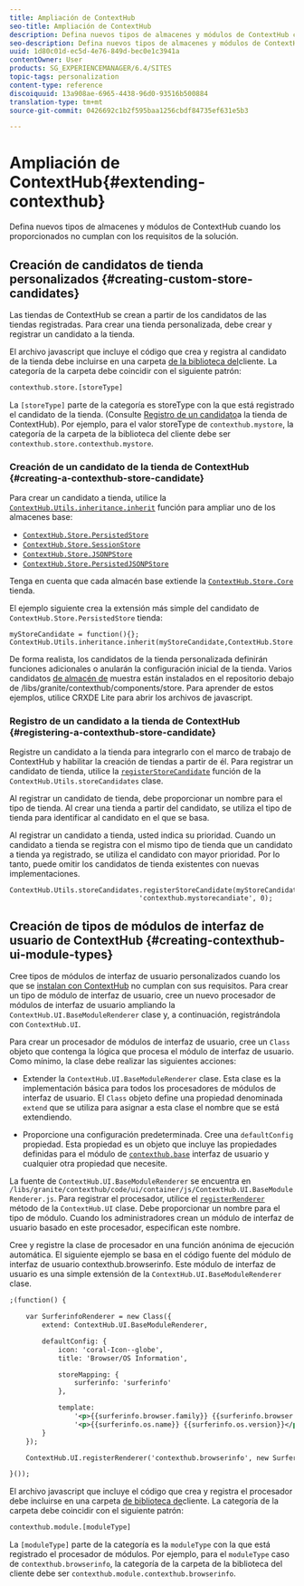 ```yaml
---
title: Ampliación de ContextHub
seo-title: Ampliación de ContextHub
description: Defina nuevos tipos de almacenes y módulos de ContextHub cuando los proporcionados no cumplan con los requisitos de la solución
seo-description: Defina nuevos tipos de almacenes y módulos de ContextHub cuando los proporcionados no cumplan con los requisitos de la solución
uuid: 1d80c01d-ec5d-4e76-849d-bec0e1c3941a
contentOwner: User
products: SG_EXPERIENCEMANAGER/6.4/SITES
topic-tags: personalization
content-type: reference
discoiquuid: 13a908ae-6965-4438-96d0-93516b500884
translation-type: tm+mt
source-git-commit: 0426692c1b2f595baa1256cbdf84735ef631e5b3

---
```



# Ampliación de ContextHub{#extending-contexthub}

Defina nuevos tipos de almacenes y módulos de ContextHub cuando los proporcionados no cumplan con los requisitos de la solución.

## Creación de candidatos de tienda personalizados {#creating-custom-store-candidates}

Las tiendas de ContextHub se crean a partir de los candidatos de las tiendas registradas. Para crear una tienda personalizada, debe crear y registrar un candidato a la tienda.

El archivo javascript que incluye el código que crea y registra al candidato de la tienda debe incluirse en una carpeta [de la biblioteca del](/help/sites-developing/clientlibs.md#creating-client-library-folders)cliente. La categoría de la carpeta debe coincidir con el siguiente patrón:

```xml
contexthub.store.[storeType]
```

La `[storeType]` parte de la categoría es storeType con la que está registrado el candidato de la tienda. (Consulte [Registro de un candidato](/help/sites-developing/ch-extend.md#registering-a-contexthub-store-candidate)a la tienda de ContextHub). Por ejemplo, para el valor storeType de `contexthub.mystore`, la categoría de la carpeta de la biblioteca del cliente debe ser `contexthub.store.contexthub.mystore`.

### Creación de un candidato de la tienda de ContextHub {#creating-a-contexthub-store-candidate}

Para crear un candidato a tienda, utilice la [`ContextHub.Utils.inheritance.inherit`](/help/sites-developing/contexthub-api.md#inherit-child-parent) función para ampliar uno de los almacenes base:

* [`ContextHub.Store.PersistedStore`](/help/sites-developing/contexthub-api.md#contexthub-store-persistedstore)
* [`ContextHub.Store.SessionStore`](/help/sites-developing/contexthub-api.md#contexthub-store-sessionstore)
* [`ContextHub.Store.JSONPStore`](/help/sites-developing/contexthub-api.md#contexthub-store-jsonpstore)
* [`ContextHub.Store.PersistedJSONPStore`](/help/sites-developing/contexthub-api.md#contexthub-store-persistedjsonpstore)

Tenga en cuenta que cada almacén base extiende la [`ContextHub.Store.Core`](/help/sites-developing/contexthub-api.md#contexthub-store-core) tienda.

El ejemplo siguiente crea la extensión más simple del candidato de `ContextHub.Store.PersistedStore` tienda:

```
myStoreCandidate = function(){};
ContextHub.Utils.inheritance.inherit(myStoreCandidate,ContextHub.Store.PersistedStore);
```

De forma realista, los candidatos de la tienda personalizada definirán funciones adicionales o anularán la configuración inicial de la tienda. Varios candidatos [de almacén de](/help/sites-developing/ch-samplestores.md) muestra están instalados en el repositorio debajo de /libs/granite/contexthub/components/store. Para aprender de estos ejemplos, utilice CRXDE Lite para abrir los archivos de javascript.

### Registro de un candidato a la tienda de ContextHub {#registering-a-contexthub-store-candidate}

Registre un candidato a la tienda para integrarlo con el marco de trabajo de ContextHub y habilitar la creación de tiendas a partir de él. Para registrar un candidato de tienda, utilice la [`registerStoreCandidate`](/help/sites-developing/contexthub-api.md#registerstorecandidate-store-storetype-priority-applies) función de la `ContextHub.Utils.storeCandidates` clase.

Al registrar un candidato de tienda, debe proporcionar un nombre para el tipo de tienda. Al crear una tienda a partir del candidato, se utiliza el tipo de tienda para identificar al candidato en el que se basa.

Al registrar un candidato a tienda, usted indica su prioridad. Cuando un candidato a tienda se registra con el mismo tipo de tienda que un candidato a tienda ya registrado, se utiliza el candidato con mayor prioridad. Por lo tanto, puede omitir los candidatos de tienda existentes con nuevas implementaciones.

```
ContextHub.Utils.storeCandidates.registerStoreCandidate(myStoreCandidate, 
                                'contexthub.mystorecandiate', 0);
```

## Creación de tipos de módulos de interfaz de usuario de ContextHub {#creating-contexthub-ui-module-types}

Cree tipos de módulos de interfaz de usuario personalizados cuando los que se [instalan con ContextHub](/help/sites-developing/ch-samplemodules.md) no cumplan con sus requisitos. Para crear un tipo de módulo de interfaz de usuario, cree un nuevo procesador de módulos de interfaz de usuario ampliando la `ContextHub.UI.BaseModuleRenderer` clase y, a continuación, registrándola con `ContextHub.UI`.

Para crear un procesador de módulos de interfaz de usuario, cree un `Class` objeto que contenga la lógica que procesa el módulo de interfaz de usuario. Como mínimo, la clase debe realizar las siguientes acciones:

* Extender la `ContextHub.UI.BaseModuleRenderer` clase. Esta clase es la implementación básica para todos los procesadores de módulos de interfaz de usuario. El `Class` objeto define una propiedad denominada `extend` que se utiliza para asignar a esta clase el nombre que se está extendiendo.

* Proporcione una configuración predeterminada. Cree una `defaultConfig` propiedad. Esta propiedad es un objeto que incluye las propiedades definidas para el módulo de [`contexthub.base`](/help/sites-developing/ch-samplemodules.md#contexthub-base-ui-module-type) interfaz de usuario y cualquier otra propiedad que necesite.

La fuente de `ContextHub.UI.BaseModuleRenderer` se encuentra en `/libs/granite/contexthub/code/ui/container/js/ContextHub.UI.BaseModuleRenderer.js`.  Para registrar el procesador, utilice el [`registerRenderer`](/help/sites-developing/contexthub-api.md#registerrenderer-moduletype-renderer-dontrender) método de la `ContextHub.UI` clase. Debe proporcionar un nombre para el tipo de módulo. Cuando los administradores crean un módulo de interfaz de usuario basado en este procesador, especifican este nombre.

Cree y registre la clase de procesador en una función anónima de ejecución automática. El siguiente ejemplo se basa en el código fuente del módulo de interfaz de usuario contexthub.browserinfo. Este módulo de interfaz de usuario es una simple extensión de la `ContextHub.UI.BaseModuleRenderer` clase.

```xml
;(function() {

    var SurferinfoRenderer = new Class({
        extend: ContextHub.UI.BaseModuleRenderer,

        defaultConfig: {
            icon: 'coral-Icon--globe',
            title: 'Browser/OS Information',

            storeMapping: {
                surferinfo: 'surferinfo'
            },

            template:
                '<p>{{surferinfo.browser.family}} {{surferinfo.browser.version}}</p>' +
                '<p>{{surferinfo.os.name}} {{surferinfo.os.version}}</p>'
        }
    });

    ContextHub.UI.registerRenderer('contexthub.browserinfo', new SurferinfoRenderer());

}());
```

El archivo javascript que incluye el código que crea y registra el procesador debe incluirse en una carpeta [de biblioteca de](/help/sites-developing/clientlibs.md#creating-client-library-folders)cliente. La categoría de la carpeta debe coincidir con el siguiente patrón:

```xml
contexthub.module.[moduleType]
```

La `[moduleType]` parte de la categoría es la `moduleType` con la que está registrado el procesador de módulos. Por ejemplo, para el `moduleType` caso de `contexthub.browserinfo`, la categoría de la carpeta de la biblioteca del cliente debe ser `contexthub.module.contexthub.browserinfo`.
